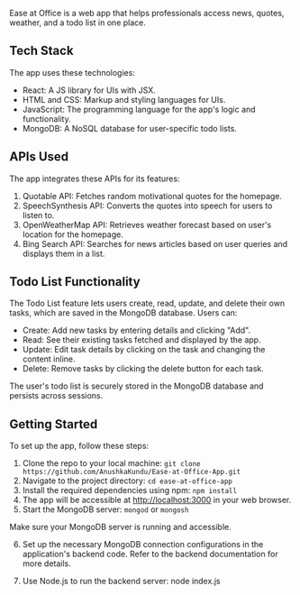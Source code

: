 
Ease at Office is a web app that helps professionals access news, quotes, weather, and a todo list in one place.

## Tech Stack

The app uses these technologies:

- React: A JS library for UIs with JSX.
- HTML and CSS: Markup and styling languages for UIs.
- JavaScript: The programming language for the app's logic and functionality.
- MongoDB: A NoSQL database for user-specific todo lists.

## APIs Used

The app integrates these APIs for its features:

1. Quotable API: Fetches random motivational quotes for the homepage.
2. SpeechSynthesis API: Converts the quotes into speech for users to listen to.
3. OpenWeatherMap API: Retrieves weather forecast based on user's location for the homepage.
4. Bing Search API: Searches for news articles based on user queries and displays them in a list.

## Todo List Functionality

The Todo List feature lets users create, read, update, and delete their own tasks, which are saved in the MongoDB database. Users can:

- Create: Add new tasks by entering details and clicking "Add".
- Read: See their existing tasks fetched and displayed by the app.
- Update: Edit task details by clicking on the task and changing the content inline.
- Delete: Remove tasks by clicking the delete button for each task.

The user's todo list is securely stored in the MongoDB database and persists across sessions.

## Getting Started

To set up the app, follow these steps:

1. Clone the repo to your local machine:
```git clone https://github.com/AnushkaKundu/Ease-at-Office-App.git```
2. Navigate to the project directory:
```cd ease-at-office-app```
3. Install the required dependencies using npm:
```npm install```
4. The app will be accessible at [http://localhost:3000](http://localhost:3000) in your web browser.
5. Start the MongoDB server:
```mongod``` or ```mongosh```

Make sure your MongoDB server is running and accessible.

6. Set up the necessary MongoDB connection configurations in the application's backend code. Refer to the backend documentation for more details.

7. Use Node.js to run the backend server:
node index.js



